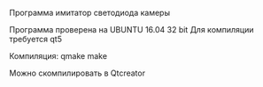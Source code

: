 Программа имитатор светодиода камеры

Программа проверена на UBUNTU 16.04 32 bit
Для компиляции требуется qt5

Компиляция:
qmake
make


Можно скомпилировать в Qtcreator

